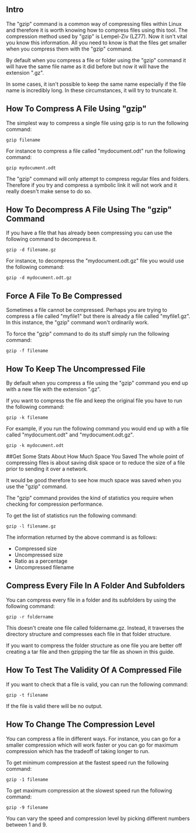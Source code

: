 ## Intro

The "gzip" command is a common way of compressing files within Linux and therefore it is worth knowing how to compress files using this tool.
The compression method used by "gzip" is Lempel-Ziv (LZ77). Now it isn't vital you know this information. All you need to know is that the files get smaller when you compress them with the "gzip" command.

By default when you compress a file or folder using the "gzip" command it will have the same file name as it did before but now it will have the extension ".gz".

In some cases, it isn't possible to keep the same name especially if the file name is incredibly long. In these circumstances, it will try to truncate it.

## How To Compress A File Using "gzip"

The simplest way to compress a single file using gzip is to run the following command:

```
gzip filename
```

For instance to compress a file called "mydocument.odt" run the following command:

```
gzip mydocument.odt
```

The "gzip" command will only attempt to compress regular files and folders. Therefore if you try and compress a symbolic link it will not work and it really doesn't make sense to do so.

## How To Decompress A File Using The "gzip" Command

If you have a file that has already been compressing you can use the following command to decompress it.

```
gzip -d filename.gz
```

For instance, to decompress the "mydocument.odt.gz" file you would use the following command:

```
gzip -d mydocument.odt.gz
```

## Force A File To Be Compressed

Sometimes a file cannot be compressed. Perhaps you are trying to compress a file called "myfile1" but there is already a file called "myfile1.gz". In this instance, the "gzip" command won't ordinarily work.

To force the "gzip" command to do its stuff simply run the following command:

```
gzip -f filename
```

## How To Keep The Uncompressed File

By default when you compress a file using the "gzip" command you end up with a new file with the extension ".gz".

If you want to compress the file and keep the original file you have to run the following command:

```
gzip -k filename
```

For example, if you run the following command you would end up with a file called "mydocument.odt" and "mydocument.odt.gz".

```
gzip -k mydocument.odt
```

##Get Some Stats About How Much Space You Saved
The whole point of compressing files is about saving disk space or to reduce the size of a file prior to sending it over a network.

It would be good therefore to see how much space was saved when you use the "gzip" command.

The "gzip" command provides the kind of statistics you require when checking for compression performance.

To get the list of statistics run the following command:

```
gzip -l filename.gz
```

The information returned by the above command is as follows:

*   Compressed size
*   Uncompressed size
*   Ratio as a percentage
*   Uncompressed filename

## Compress Every File In A Folder And Subfolders

You can compress every file in a folder and its subfolders by using the following command:

```
gzip -r foldername
```

This doesn't create one file called foldername.gz. Instead, it traverses the directory structure and compresses each file in that folder structure.

If you want to compress the folder structure as one file you are better off creating a tar file and then gzipping the tar file as shown in this guide.

## How To Test The Validity Of A Compressed File

If you want to check that a file is valid, you can run the following command:

```
gzip -t filename
```

If the file is valid there will be no output.

## How To Change The Compression Level

You can compress a file in different ways. For instance, you can go for a smaller compression which will work faster or you can go for maximum compression which has the tradeoff of taking longer to run.

To get minimum compression at the fastest speed run the following command:

```
gzip -1 filename
```

To get maximum compression at the slowest speed run the following command:

```
gzip -9 filename
```

You can vary the speed and compression level by picking different numbers between 1 and 9.

